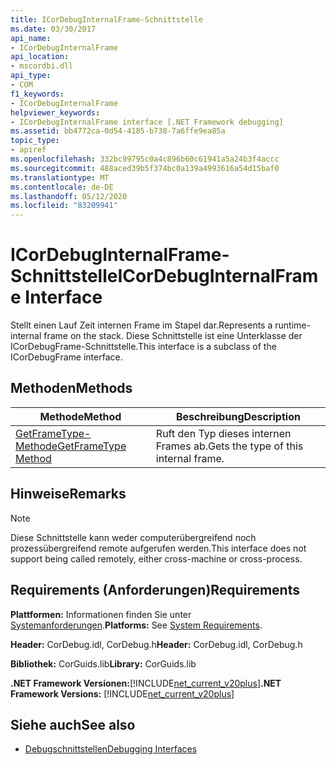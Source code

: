 ```yaml
---
title: ICorDebugInternalFrame-Schnittstelle
ms.date: 03/30/2017
api_name:
- ICorDebugInternalFrame
api_location:
- mscordbi.dll
api_type:
- COM
f1_keywords:
- ICorDebugInternalFrame
helpviewer_keywords:
- ICorDebugInternalFrame interface [.NET Framework debugging]
ms.assetid: bb4772ca-0d54-4185-b738-7a6ffe9ea85a
topic_type:
- apiref
ms.openlocfilehash: 332bc99795c0a4c896b60c61941a5a24b3f4accc
ms.sourcegitcommit: 488aced39b5f374bc0a139a4993616a54d15baf0
ms.translationtype: MT
ms.contentlocale: de-DE
ms.lasthandoff: 05/12/2020
ms.locfileid: "83209941"
---
```

# <a name="icordebuginternalframe-interface"></a><span data-ttu-id="89085-102">ICorDebugInternalFrame-Schnittstelle</span><span class="sxs-lookup"><span data-stu-id="89085-102">ICorDebugInternalFrame Interface</span></span>

<span data-ttu-id="89085-103">Stellt einen Lauf Zeit internen Frame im Stapel dar.</span><span class="sxs-lookup"><span data-stu-id="89085-103">Represents a runtime-internal frame on the stack.</span></span> <span data-ttu-id="89085-104">Diese Schnittstelle ist eine Unterklasse der ICorDebugFrame-Schnittstelle.</span><span class="sxs-lookup"><span data-stu-id="89085-104">This interface is a subclass of the ICorDebugFrame interface.</span></span>  
  
## <a name="methods"></a><span data-ttu-id="89085-105">Methoden</span><span class="sxs-lookup"><span data-stu-id="89085-105">Methods</span></span>  
  
|<span data-ttu-id="89085-106">Methode</span><span class="sxs-lookup"><span data-stu-id="89085-106">Method</span></span>|<span data-ttu-id="89085-107">Beschreibung</span><span class="sxs-lookup"><span data-stu-id="89085-107">Description</span></span>|  
|------------|-----------------|  
|[<span data-ttu-id="89085-108">GetFrameType-Methode</span><span class="sxs-lookup"><span data-stu-id="89085-108">GetFrameType Method</span></span>](icordebuginternalframe-getframetype-method.md)|<span data-ttu-id="89085-109">Ruft den Typ dieses internen Frames ab.</span><span class="sxs-lookup"><span data-stu-id="89085-109">Gets the type of this internal frame.</span></span>|  
  
## <a name="remarks"></a><span data-ttu-id="89085-110">Hinweise</span><span class="sxs-lookup"><span data-stu-id="89085-110">Remarks</span></span>  
  
> [!NOTE]
> <span data-ttu-id="89085-111">Diese Schnittstelle kann weder computerübergreifend noch prozessübergreifend remote aufgerufen werden.</span><span class="sxs-lookup"><span data-stu-id="89085-111">This interface does not support being called remotely, either cross-machine or cross-process.</span></span>  
  
## <a name="requirements"></a><span data-ttu-id="89085-112">Requirements (Anforderungen)</span><span class="sxs-lookup"><span data-stu-id="89085-112">Requirements</span></span>  
 <span data-ttu-id="89085-113">**Plattformen:** Informationen finden Sie unter [Systemanforderungen](../../get-started/system-requirements.md).</span><span class="sxs-lookup"><span data-stu-id="89085-113">**Platforms:** See [System Requirements](../../get-started/system-requirements.md).</span></span>  
  
 <span data-ttu-id="89085-114">**Header:** CorDebug.idl, CorDebug.h</span><span class="sxs-lookup"><span data-stu-id="89085-114">**Header:** CorDebug.idl, CorDebug.h</span></span>  
  
 <span data-ttu-id="89085-115">**Bibliothek:** CorGuids.lib</span><span class="sxs-lookup"><span data-stu-id="89085-115">**Library:** CorGuids.lib</span></span>  
  
 <span data-ttu-id="89085-116">**.NET Framework Versionen:**[!INCLUDE[net_current_v20plus](../../../../includes/net-current-v20plus-md.md)]</span><span class="sxs-lookup"><span data-stu-id="89085-116">**.NET Framework Versions:** [!INCLUDE[net_current_v20plus](../../../../includes/net-current-v20plus-md.md)]</span></span>  
  
## <a name="see-also"></a><span data-ttu-id="89085-117">Siehe auch</span><span class="sxs-lookup"><span data-stu-id="89085-117">See also</span></span>

- [<span data-ttu-id="89085-118">Debugschnittstellen</span><span class="sxs-lookup"><span data-stu-id="89085-118">Debugging Interfaces</span></span>](debugging-interfaces.md)
